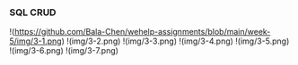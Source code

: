 ### SQL CRUD

!(https://github.com/Bala-Chen/wehelp-assignments/blob/main/week-5/img/3-1.png)
!(img/3-2.png)
!(img/3-3.png)
!(img/3-4.png)
!(img/3-5.png)
!(img/3-6.png)
!(img/3-7.png)